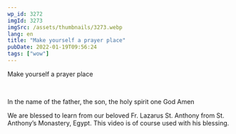 ```yaml
---
wp_id: 3272
imgId: 3273
imgSrc: /assets/thumbnails/3273.webp
lang: en
title: "Make yourself a prayer place"
pubDate: 2022-01-19T09:56:24
tags: ["wow"]
---
```


<!-- page: 6 -->

<p>Make yourself a prayer place</p>
<p>&nbsp;</p>
<p>In the name of the father, the son, the holy spirit one God Amen</p>
<p>We are blessed to learn from our beloved Fr. Lazarus St. Anthony from St. Anthony&#8217;s Monastery, Egypt. This video is of course used with his blessing.</p>
